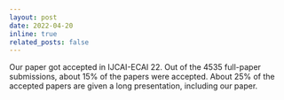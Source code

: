 ```yaml
---
layout: post
date: 2022-04-20 
inline: true
related_posts: false
---
```


Our paper got accepted in IJCAI-ECAI 22. Out of the 4535 full-paper submissions, about 15% of the papers were accepted. About 25% of the accepted papers are given a long presentation, including our paper.

